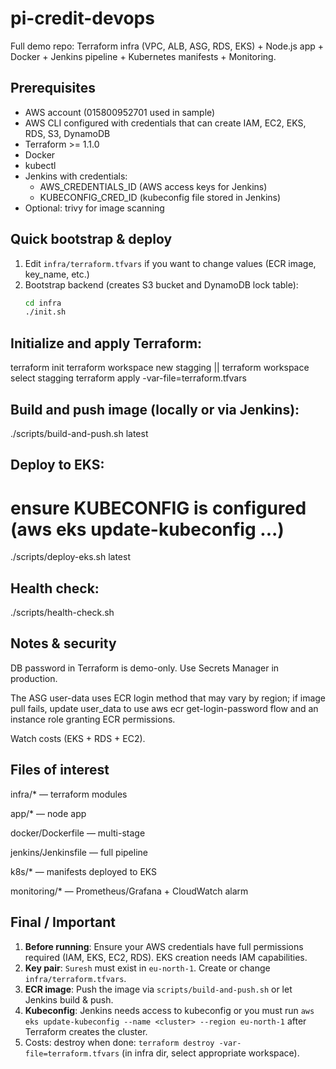 # pi-credit-devops

Full demo repo: Terraform infra (VPC, ALB, ASG, RDS, EKS) + Node.js app + Docker + Jenkins pipeline + Kubernetes manifests + Monitoring.

## Prerequisites
- AWS account (015800952701 used in sample)
- AWS CLI configured with credentials that can create IAM, EC2, EKS, RDS, S3, DynamoDB
- Terraform >= 1.1.0
- Docker
- kubectl
- Jenkins with credentials:
  - AWS_CREDENTIALS_ID (AWS access keys for Jenkins)
  - KUBECONFIG_CRED_ID (kubeconfig file stored in Jenkins)
- Optional: trivy for image scanning

## Quick bootstrap & deploy
1. Edit `infra/terraform.tfvars` if you want to change values (ECR image, key_name, etc.)
2. Bootstrap backend (creates S3 bucket and DynamoDB lock table):
   ```bash
   cd infra
   ./init.sh
## Initialize and apply Terraform:
terraform init
terraform workspace new stagging || terraform workspace select stagging
terraform apply -var-file=terraform.tfvars
## Build and push image (locally or via Jenkins):
./scripts/build-and-push.sh latest
## Deploy to EKS:
# ensure KUBECONFIG is configured (aws eks update-kubeconfig ...)
./scripts/deploy-eks.sh latest
## Health check:
./scripts/health-check.sh <alb-dns>
## Notes & security
DB password in Terraform is demo-only. Use Secrets Manager in production.

The ASG user-data uses ECR login method that may vary by region; if image pull fails, update user_data to use aws ecr get-login-password flow and an instance role granting ECR permissions.

Watch costs (EKS + RDS + EC2).

## Files of interest
infra/* — terraform modules

app/* — node app

docker/Dockerfile — multi-stage

jenkins/Jenkinsfile — full pipeline

k8s/* — manifests deployed to EKS

monitoring/* — Prometheus/Grafana + CloudWatch alarm

## Final / Important
1. **Before running**: Ensure your AWS credentials have full permissions required (IAM, EKS, EC2, RDS). EKS creation needs IAM capabilities.
2. **Key pair**: `Suresh` must exist in `eu-north-1`. Create or change `infra/terraform.tfvars`.
3. **ECR image**: Push the image via `scripts/build-and-push.sh` or let Jenkins build & push.
4. **Kubeconfig**: Jenkins needs access to kubeconfig or you must run `aws eks update-kubeconfig --name <cluster> --region eu-north-1` after Terraform creates the cluster.
5. Costs: destroy when done: `terraform destroy -var-file=terraform.tfvars` (in infra dir, select appropriate workspace).
